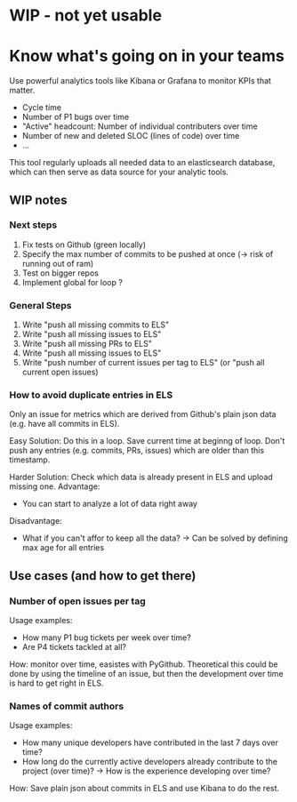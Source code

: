 # WIP - not yet usable

# Know what's going on in your teams
Use powerful analytics tools like Kibana or Grafana to monitor KPIs that matter. 
- Cycle time
- Number of P1 bugs over time
- "Active" headcount: Number of individual contributers over time
- Number of new and deleted SLOC (lines of code) over time 
- ...

This tool regularly uploads all needed data to an elasticsearch database, which can then serve as data source for your analytic tools. 

## WIP notes

### Next steps
1. Fix tests on Github (green locally)
1. Specify the max number of commits to be pushed at once (-> risk of running out of ram)
1. Test on bigger repos
1. Implement global for loop ? 
### General Steps
1. Write "push all missing commits to ELS"
1. Write "push all missing issues to ELS"
1. Write "push all missing PRs to ELS"
1. Write "push all missing issues to ELS"
1. Write "push number of current issues per tag to ELS" (or "push all current open issues)

### How to avoid duplicate entries in ELS 
Only an issue for metrics which are derived from Github's plain json data (e.g. have all commits in ELS). 

Easy Solution: Do this in a loop. Save current time at beginng of loop. Don't push any entries (e.g. commits, PRs, issues) which are older than this timestamp. 

Harder Solution: Check which data is already present in ELS and upload missing one. 
Advantage: 
- You can start to analyze a lot of data right away

Disadvantage:
- What if you can't affor to keep all the data? -> Can be solved by defining max age for all entries

## Use cases (and how to get there)
### Number of open issues per tag
Usage examples: 
- How many P1 bug tickets per week over time?
- Are P4 tickets tackled at all?

How: monitor over time, easistes with PyGithub. Theoretical this could be done by using the timeline of an issue, but then the development over time is hard to get right in ELS.

### Names of commit authors
Usage examples: 
- How many unique developers have contributed in the last 7 days over time?
- How long do the currently active developers already contribute to the project (over time)? -> How is the experience developing over time?  

How: Save plain json about commits in ELS and use Kibana to do the rest. 
